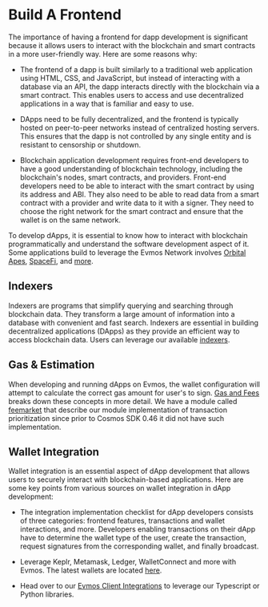 # Build A Frontend

The importance of having a frontend for dapp development is significant because it allows users to interact with the
blockchain and smart contracts in a more user-friendly way. Here are some reasons why:

- The frontend of a dapp is built similarly to a traditional web application using HTML, CSS, and JavaScript, but
instead of interacting with a database via an API, the dapp interacts directly with the blockchain via a smart contract.
This enables users to access and use decentralized applications in a way that is familiar and easy to use.

- DApps need to be fully decentralized, and the frontend is typically hosted on peer-to-peer networks instead of
centralized hosting servers. This ensures that the dapp is not controlled by any single entity and is resistant to
censorship or shutdown.

- Blockchain application development requires front-end developers to have a good understanding of blockchain technology,
including the blockchain's nodes, smart contracts, and providers. Front-end developers need to be able to interact with
the smart contract by using its address and ABI. They also need to be able to read data from a smart contract with a
provider and write data to it with a signer. They need to choose the right network for the smart contract and ensure
that the wallet is on the same network.

 To develop dApps, it is essential to know how to interact with blockchain programmatically and understand the software
development aspect of it. Some applications build to leverage the Evmos Network involves
[Orbital Apes](https://www.orbitalapes.com), [SpaceFi](https://app.spacefi.io/#/home), and [more](https://evmos.org/ecosystem).

## Indexers

Indexers are programs that simplify querying and searching through blockchain data. They transform a large amount of
information into a database with convenient and fast search. Indexers are essential in building decentralized applications
(DApps) as they provide an efficient way to access blockchain data. Users can leverage our available [indexers](./../../develop/tools/indexers).

## Gas & Estimation

When developing and running dApps on Evmos, the wallet configuration will attempt to calculate the correct gas amount
for user's to sign. [Gas and Fees](./../../../protocol/concepts/gas-and-fees) breaks down these concepts in more detail.
We have a module called [feemarket](./../../../protocol/modules/feemarket#concepts) that describe our module implementation
of transaction prioritization since prior to Cosmos SDK 0.46 it did not have such implementation.

## Wallet Integration

Wallet integration is an essential aspect of dApp development that allows users to securely interact with blockchain-based
applications. Here are some key points from various sources on wallet integration in dApp development:

- The integration implementation checklist for dApp developers consists of three categories: frontend features,
transactions and wallet interactions, and more. Developers enabling transactions on their dApp have to determine
the wallet type of the user, create the transaction, request signatures from the corresponding wallet, and finally broadcast.

- Leverage Keplr, Metamask, Ledger, WalletConnect and more with Evmos. The latest wallets are located [here](./../../../use/wallet).

- Head over to our [Evmos Client Integrations](./../../develop/tools/client-integrations) to leverage our Typescript or Python libraries.
